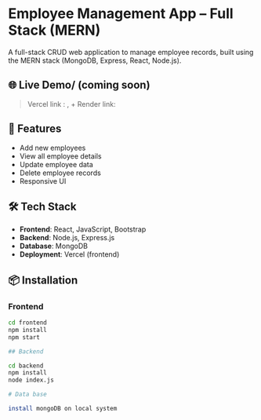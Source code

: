 # Employee Management App – Full Stack (MERN)

A full-stack CRUD web application to manage employee records, built using the MERN stack (MongoDB, Express, React, Node.js).

## 🌐 Live Demo/ (coming soon)

> Vercel link : , + Render link: 

## 🔧 Features

- Add new employees
- View all employee details
- Update employee data
- Delete employee records
- Responsive UI

## 🛠️ Tech Stack

- **Frontend**: React, JavaScript, Bootstrap
- **Backend**: Node.js, Express.js
- **Database**: MongoDB 
- **Deployment**: Vercel (frontend)

## 📦 Installation

### Frontend
```bash
cd frontend
npm install
npm start

## Backend

cd backend
npm install
node index.js

# Data base

install mongoDB on local system
